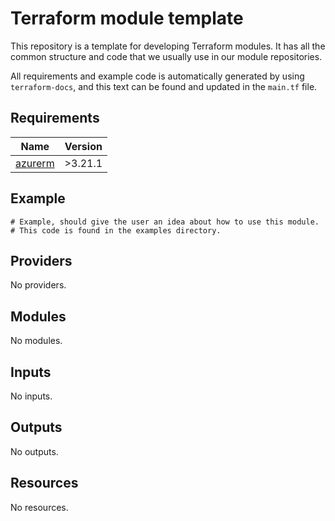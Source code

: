 <!-- BEGIN_TF_DOCS -->
# Terraform module template

This repository is a template for developing Terraform modules. It has all the common structure and code that we usually use in our module repositories.

All requirements and example code is automatically generated by using `terraform-docs`, and this text can be found and updated in the `main.tf` file.

## Requirements

| Name | Version |
|------|---------|
| <a name="requirement_azurerm"></a> [azurerm](#requirement\_azurerm) | >3.21.1 |

## Example

```hcl
# Example, should give the user an idea about how to use this module.
# This code is found in the examples directory.
```

## Providers

No providers.

## Modules

No modules.

## Inputs

No inputs.

## Outputs

No outputs.

## Resources

No resources.
<!-- END_TF_DOCS -->